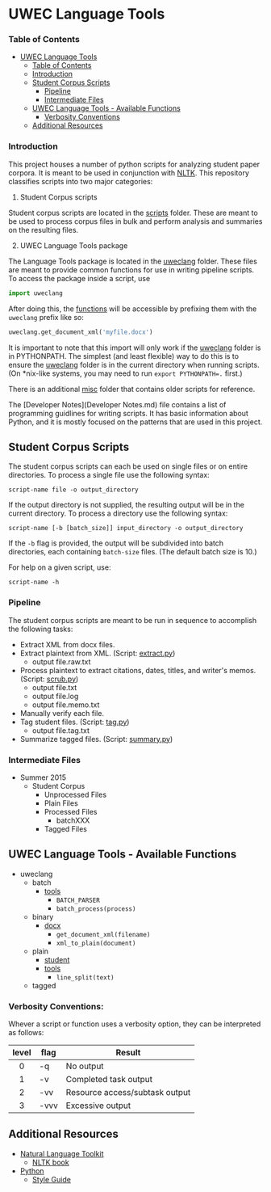 UWEC Language Tools
===================

### Table of Contents
* [UWEC Language Tools](#uwec-language-tools)
  * [Table of Contents](#table-of-contents)
  * [Introduction](#introduction)
  * [Student Corpus Scripts](#student-corpus-scripts)
    * [Pipeline](#pipeline)
    * [Intermediate Files](#intermediate-files)
  * [UWEC Language Tools - Available Functions](#uwec-language-tools---available-functions)
    * [Verbosity Conventions](#verbosity-conventions)
  * [Additional Resources](#additional-resources)

### Introduction

This project houses a number of python scripts for analyzing student paper corpora. It is meant to be used in conjunction with [NLTK][nltk.org]. This repository classifies scripts into two major categories:

1. Student Corpus scripts

  Student corpus scripts are located in the [scripts](scripts) folder. These are meant to be used to process corpus files in bulk and perform analysis and summaries on the resulting files.

2. UWEC Language Tools package

  The Language Tools package is located in the [uweclang](uweclang) folder. These files are meant to provide common functions for use in writing pipeline scripts. To access the package inside a script, use

  ```python
  import uweclang
  ```

  After doing this, the [functions](#available-functions) will be accessible by prefixing them with the `uweclang` prefix like so:

  ```python
  uweclang.get_document_xml('myfile.docx')
  ```

  It is important to note that this import will only work if the [uweclang](uweclang) folder is in PYTHONPATH. The simplest (and least flexible) way to do this is to ensure the [uweclang](uweclang) folder is in the current directory when running scripts. (On *nix-like systems, you may need to run `export PYTHONPATH=.` first.)

There is an additional [misc](scripts/misc) folder that contains older scripts for reference.

The [Developer Notes](Developer Notes.md) file contains a list of programming guidlines for writing scripts. It has basic information about Python, and it is mostly focused on the patterns that are used in this project.

Student Corpus Scripts
----------------------

The student corpus scripts can each be used on single files or on entire directories. To process a single file use the following syntax:

	script-name file -o output_directory

If the output directory is not supplied, the resulting output will be in the current directory. To process a directory use the following syntax:

	script-name [-b [batch_size]] input_directory -o output_directory

If the `-b` flag is provided, the output will be subdivided into batch directories, each containing `batch-size` files. (The default batch size is 10.)

For help on a given script, use:

    script-name -h

### Pipeline

The student corpus scripts are meant to be run in sequence to accomplish the following tasks:

* Extract XML from docx files.
* Extract plaintext from XML. (Script: [extract.py](scripts/extract.py))
  - output file.raw.txt
* Process plaintext to extract citations, dates, titles, and writer's memos. (Script: [scrub.py](scripts/scrub.py))
  - output file.txt
  - output file.log
  - output file.memo.txt
* Manually verify each file.
* Tag student files. (Script: [tag.py](scripts/tag.py))
  - output file.tag.txt
* Summarize tagged files. (Script: [summary.py](scripts/summary.py))

### Intermediate Files

* Summer 2015
  + Student Corpus
    * Unprocessed Files
    * Plain Files
    * Processed Files
      - batchXXX
    * Tagged Files

UWEC Language Tools - Available Functions
-----------------------------------------

* uweclang
  + batch
    * [tools](uweclang/batch/tools.py)
      - `BATCH_PARSER`
      - `batch_process(process)`
  + binary
    * [docx](uweclang/binary/docx.py)
      - `get_document_xml(filename)`
      - `xml_to_plain(document)`
  + plain
    * [student](uweclang/plain/student.py)
    * [tools](uweclang/plain/tools.py)
      - `line_split(text)`
  + tagged

### Verbosity Conventions:

Whever a script or function uses a verbosity option, they can be interpreted as follows:

| level | flag | Result							|
|:-----:|------|--------------------------------|
| 0     | -q   | No output						|
| 1     | -v   | Completed task output			|
| 2     | -vv  | Resource access/subtask output |
| 3     | -vvv | Excessive output 				|

Additional Resources
--------------------

* [Natural Language Toolkit][nltk.org]
  - [NLTK book](http://www.nltk.org/book/)
* [Python](https://www.python.org/)
  - [Style Guide](https://www.python.org/dev/peps/pep-0008/)

[nltk.org]: http://www.nltk.org/